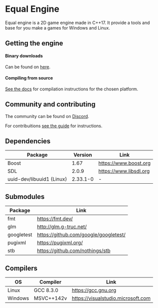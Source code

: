 # Equal Engine

Equal engine is a 2D  game engine made in C++17. It provide a tools and base for you make a games for Windows and Linux.

## Getting the engine

#### Binary downloads

Can be found on [here](https://github.com/equal-games/equal/releases).

#### Compiling from source

[See the docs](https://github.com/equal-games/equal/wiki/Compiling) for compilation instructions for the chosen platform.

## Community and contributing

The community can be found on [Discord](https://discord.gg/QHZc8xq).

For contribuitions [see the guide](CONTRIBUTING.md) for instructions.

## Dependencies

| Package                   | Version  | Link                   |
|---------------------------|----------|------------------------|
| Boost                     | 1.67     | https://www.boost.org  |
| SDL                       | 2.0.9    | https://www.libsdl.org |
| uuid-dev/libuuid1 (Linux) | 2.33.1-0 | -                      |

## Submodules

| Package    | Link                                  |
|------------|---------------------------------------|
| fmt        | https://fmt.dev/                      |
| glm        | http://glm.g-truc.net/                |
| googletest | https://github.com/google/googletest/ |
| pugixml    | https://pugixml.org/                  |
| stb        | https://github.com/nothings/stb       |

## Compilers

| OS      | Compiler   | Link                               |
|---------|------------|------------------------------------|
| Linux   | GCC 8.3.0  | https://gcc.gnu.org                |
| Windows | MSVC++142v | https://visualstudio.microsoft.com |

